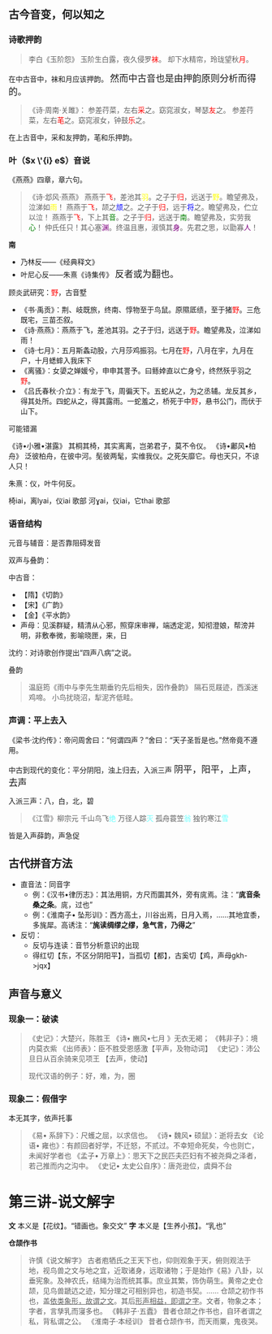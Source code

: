 ## 古今音变，何以知之

### 诗歌押韵

> 李白《玉阶怨》
> 玉阶生白露，夜久侵罗<font color=Red>袜</font>。
> 却下水精帘，玲珑望秋<font color=Red>月</font>。

在中古音中，袜和月应该押韵。
<font size=4>然而中古音也是由押韵原则分析而得的。</font>

> 《诗·周南·关雎》：
> 参差荇菜，左右<font color=Red>采</font>之。窈窕淑女，琴瑟<font color=Red>友</font>之。
> 参差荇菜，左右<font color=Red>芼</font>之。窈窕淑女，钟鼓<font color=Red>乐</font>之。

在上古音中，采和友押韵，芼和乐押韵。

### 叶（$x \'{i} e$）音说

《燕燕》四章，章六句。

> 《诗·邶风·燕燕》
> 燕燕于<font color=Red>飞</font>，差池其<font color=Yellow>羽</font>。之子于<font color=Red>归</font>，远送于<font color=Yellow>野</font>。瞻望弗及，泣涕如<font color=yellow>雨</font>！
> 燕燕于<font color=Red>飞</font>，颉之<font color=blue>颃</font>之。之子于<font color=Red>归</font>，远于<font color=blue>将</font>之。瞻望弗及，伫立以泣！
> 燕燕于<font color=Red>飞</font>，下上其<font color=green>音</font>。之子于<font color=Red>归</font>，远送于<font color=green>南</font>。瞻望弗及，实劳我<font color=green>心</font>！
> 仲氏任只！其心塞<font color=purple>渊</font>。终温且惠，淑慎其<font color=purple>身</font>。先君之思，以勖寡<font color=purple>人</font>！

**南** 
- 乃林反——《经典释文》
- 叶尼心反——朱熹《诗集传》
<font size=4>反者或为翻也。</font>

顾炎武研究：<font color=Red>野</font>，古音墅
- 《书·禹贡》：荆、岐既旅，终南、惇物至于鸟鼠。原隰厎绩，至于猪<font color=Red>野</font>。三危既宅，三苗丕叙。
- 《诗·燕燕》：燕燕于飞，差池其羽。之子于归，远送于<font color=Red>野</font>。瞻望弗及，泣涕如雨！
- 《诗·七月》：五月斯螽动股，六月莎鸡振羽。七月在<font color=Red>野</font>，八月在宇，九月在户，十月蟋蟀入我床下
- 《离骚》：女嬃之婵媛兮，申申其詈予。曰鲧婞直以亡身兮，终然殀乎羽之<font color=Red>野</font>。
- 《吕氏春秋·介立》：有龙于飞，周徧天下。五蛇从之，为之丞辅。龙反其乡，得其处所。四蛇从之，得其露雨。一蛇羞之，桥死于中<font color=Red>野</font>，悬书公门，而伏于山下。

可能错漏

《诗•小雅•湛露》
其桐其椅，其实离离，岂弟君子，莫不令仪。
《诗•鄘风•柏舟》
泛彼柏舟，在彼中河。髧彼两髦，实维我仪。之死矢靡它。母也天只，不谅人只！

朱熹：仪，叶牛何反。

椅iai，离lyai，仪iai
歌部
河ɣai，仪iai，它thai
歌部

### 语音结构

元音与辅音：是否靠阻碍发音

双声与叠韵：

中古音：
- 【隋】《切韵》
- 【宋】《广韵》
- 【金】《平水韵》
- 声母：见溪群疑，精清从心邪，照穿床审禅，端透定泥，知彻澄娘，帮滂并明，非敷奉微，影喻晓匣，来，日

沈约：对诗歌创作提出“四声八病”之说。

叠韵
> 温庭筠《雨中与李先生期垂钓先后相失，因作叠韵》
> 隔石觅屐迹，西溪迷鸡啼。
> 小鸟扰晓沼，犁泥齐低畦。

### 声调：平上去入

《梁书·沈约传》：帝问周舍曰：“何谓四声？”舍曰：“天子圣哲是也。”然帝竟不遵用。

中古到现代的变化：平分阴阳，浊上归去，入派三声
<font size=4>阴平，阳平，上声，去声</font>

入派三声：八，白，北，碧

> 《江雪》柳宗元
> 千山鸟飞<font color=#66ffff>绝</font>
> 万径人踪<font color=#66ffff>灭</font>
> 孤舟蓑笠<font color=#66ffff>翁</font>
> 独钓寒江<font color=#66ffff>雪</font>

皆是入声薛韵，声急促

## 古代拼音方法

- 直音法：同音字
	- 例：《汉书•律历志》：其法用铜，方尺而圜其外，旁有庣焉。注：“**庣音条桑之条**。庣，过也”
	- 例：《淮南子• 坠形训》：西方高土，川谷出焉，日月入焉，……其地宜黍，多旄犀。高诱注：“**旄读绸缪之缪，急气言，乃得之**”
- 反切：
	- 反切与连读：音节分析意识的出现
	- 得红切【东，不区分阴阳平】，当孤切【都】，古奚切【鸡，声母gkh->jqx】

## 声音与意义

### 现象一：破读

> 《史记》：大楚兴，陈胜王
> 《诗• 豳风•七月 》无衣无褐；
> 《韩非子》：境内莫衣紫
> 《出师表》：臣不胜受恩感激【平声，及物动词】
> 《史记》：沛公旦日从百余骑来见项王
> 【去声，使动】
> 
> 现代汉语的例子：好，难，为，圈

### 现象二：假借字

本无其字，依声托事

> 《易• 系辞下》：尺蠖之屈，以求信也。
> 《诗• 魏风• 硕鼠》：逝将去女
> 《论语• 雍也》：有颜回者好学，不迁怒，不贰过。不幸短命死矣，今也则亡，未闻好学者也
> 《孟子• 万章上》：思天下之民匹夫匹妇有不被尧舜之泽者，若己推而内之沟中。
> 《史记• 太史公自序》：唐尧逊位，虞舜不台


# 第三讲-说文解字

**文** 本义是【花纹】。“错画也。象交文”
**字** 本义是【生养小孩】。“乳也”

**仓颉作书**
> 许慎《说文解字》
> 古者庖牺氏之王天下也，仰则观象于天，俯则观法于地，视鸟兽之文与地之宜，近取诸身，远取诸物；于是始作《易》八卦，以垂宪象。及神农氏，结绳为治而统其事。庶业其繁，饰伪萌生。黄帝之史仓颉，见鸟兽蹏迒之迹，知分理之可相别异也，初造书契。……
> 仓颉之初作书也，盖<u>依类象形，故谓之文</u>。其后<u>形声相益，即谓之字</u>。文者，物象之本；字者，言孳乳而寖多也。
> 《韩非子·五蠹》
> 昔者仓颉之作书也，自环者谓之私，背私谓之公。
> 《淮南子·本经训》
> 昔者仓颉作书，而天雨粟，鬼夜哭。
